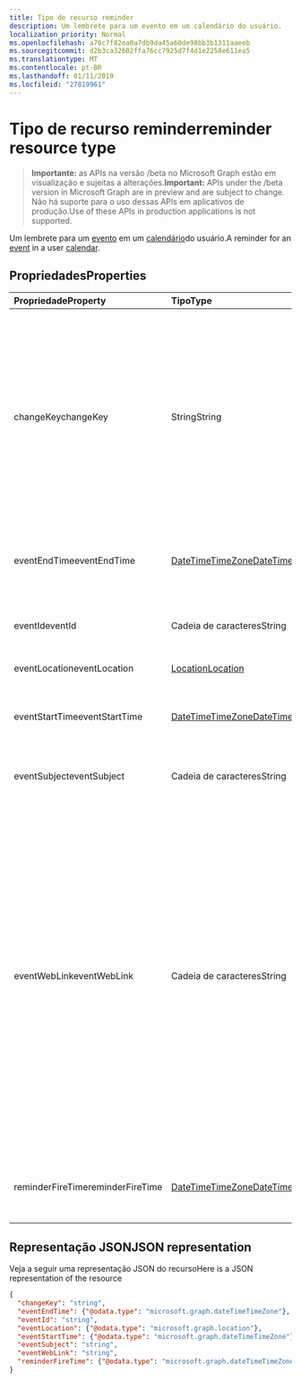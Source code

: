 ```yaml
---
title: Tipo de recurso reminder
description: Um lembrete para um evento em um calendário do usuário.
localization_priority: Normal
ms.openlocfilehash: a78c7f82ea0a7db9da45a60de98bb3b1311aaeeb
ms.sourcegitcommit: d2b3ca32602ffa76cc7925d7f4d1e2258e611ea5
ms.translationtype: MT
ms.contentlocale: pt-BR
ms.lasthandoff: 01/11/2019
ms.locfileid: "27819961"
---
```

# <a name="reminder-resource-type"></a><span data-ttu-id="3ef4e-103">Tipo de recurso reminder</span><span class="sxs-lookup"><span data-stu-id="3ef4e-103">reminder resource type</span></span>

> <span data-ttu-id="3ef4e-104">**Importante:** as APIs na versão /beta no Microsoft Graph estão em visualização e sujeitas a alterações.</span><span class="sxs-lookup"><span data-stu-id="3ef4e-104">**Important:** APIs under the /beta version in Microsoft Graph are in preview and are subject to change.</span></span> <span data-ttu-id="3ef4e-105">Não há suporte para o uso dessas APIs em aplicativos de produção.</span><span class="sxs-lookup"><span data-stu-id="3ef4e-105">Use of these APIs in production applications is not supported.</span></span>

<span data-ttu-id="3ef4e-106">Um lembrete para um [evento](event.md) em um [calendário](calendar.md)do usuário.</span><span class="sxs-lookup"><span data-stu-id="3ef4e-106">A reminder for an [event](event.md) in a user [calendar](calendar.md).</span></span>

## <a name="properties"></a><span data-ttu-id="3ef4e-107">Propriedades</span><span class="sxs-lookup"><span data-stu-id="3ef4e-107">Properties</span></span>
| <span data-ttu-id="3ef4e-108">Propriedade</span><span class="sxs-lookup"><span data-stu-id="3ef4e-108">Property</span></span>     | <span data-ttu-id="3ef4e-109">Tipo</span><span class="sxs-lookup"><span data-stu-id="3ef4e-109">Type</span></span>   |<span data-ttu-id="3ef4e-110">Descrição</span><span class="sxs-lookup"><span data-stu-id="3ef4e-110">Description</span></span>|
|:---------------|:--------|:----------|
|<span data-ttu-id="3ef4e-111">changeKey</span><span class="sxs-lookup"><span data-stu-id="3ef4e-111">changeKey</span></span>|<span data-ttu-id="3ef4e-112">String</span><span class="sxs-lookup"><span data-stu-id="3ef4e-112">String</span></span>|<span data-ttu-id="3ef4e-p102">Identifica a versão do lembrete. Toda vez que o lembrete é alterado, **changeKey** também muda. Isso permite que o Exchange aplique as alterações na versão correta do objeto.</span><span class="sxs-lookup"><span data-stu-id="3ef4e-p102">Identifies the version of the reminder. Every time the reminder is changed, **changeKey** changes as well. This allows Exchange to apply changes to the correct version of the object.</span></span>|
|<span data-ttu-id="3ef4e-116">eventEndTime</span><span class="sxs-lookup"><span data-stu-id="3ef4e-116">eventEndTime</span></span>|[<span data-ttu-id="3ef4e-117">DateTimeTimeZone</span><span class="sxs-lookup"><span data-stu-id="3ef4e-117">DateTimeTimeZone</span></span>](datetimetimezone.md)|<span data-ttu-id="3ef4e-118">A data, a hora e o fuso horário em que o evento termina.</span><span class="sxs-lookup"><span data-stu-id="3ef4e-118">The date, time and time zone that the event ends.</span></span>|
|<span data-ttu-id="3ef4e-119">eventId</span><span class="sxs-lookup"><span data-stu-id="3ef4e-119">eventId</span></span>|<span data-ttu-id="3ef4e-120">Cadeia de caracteres</span><span class="sxs-lookup"><span data-stu-id="3ef4e-120">String</span></span>|<span data-ttu-id="3ef4e-p103">A ID exclusiva do evento. Somente leitura.</span><span class="sxs-lookup"><span data-stu-id="3ef4e-p103">The unique ID of the event. Read only.</span></span>|
|<span data-ttu-id="3ef4e-123">eventLocation</span><span class="sxs-lookup"><span data-stu-id="3ef4e-123">eventLocation</span></span>|[<span data-ttu-id="3ef4e-124">Location</span><span class="sxs-lookup"><span data-stu-id="3ef4e-124">Location</span></span>](location.md)|<span data-ttu-id="3ef4e-125">O local do evento.</span><span class="sxs-lookup"><span data-stu-id="3ef4e-125">The location of the event.</span></span>|
|<span data-ttu-id="3ef4e-126">eventStartTime</span><span class="sxs-lookup"><span data-stu-id="3ef4e-126">eventStartTime</span></span>|[<span data-ttu-id="3ef4e-127">DateTimeTimeZone</span><span class="sxs-lookup"><span data-stu-id="3ef4e-127">DateTimeTimeZone</span></span>](datetimetimezone.md)|<span data-ttu-id="3ef4e-128">A data, a hora e o fuso horário em que o evento começa.</span><span class="sxs-lookup"><span data-stu-id="3ef4e-128">The date, time, and time zone that the event starts.</span></span>|
|<span data-ttu-id="3ef4e-129">eventSubject</span><span class="sxs-lookup"><span data-stu-id="3ef4e-129">eventSubject</span></span>|<span data-ttu-id="3ef4e-130">Cadeia de caracteres</span><span class="sxs-lookup"><span data-stu-id="3ef4e-130">String</span></span>|<span data-ttu-id="3ef4e-131">O texto da linha de assunto do evento.</span><span class="sxs-lookup"><span data-stu-id="3ef4e-131">The text of the event's subject line.</span></span>|
|<span data-ttu-id="3ef4e-132">eventWebLink</span><span class="sxs-lookup"><span data-stu-id="3ef4e-132">eventWebLink</span></span>|<span data-ttu-id="3ef4e-133">Cadeia de caracteres</span><span class="sxs-lookup"><span data-stu-id="3ef4e-133">String</span></span>|<span data-ttu-id="3ef4e-134">A URL para abrir o evento no Outlook na Web.</span><span class="sxs-lookup"><span data-stu-id="3ef4e-134">The URL to open the event in Outlook on the web.</span></span><br/><br/><span data-ttu-id="3ef4e-p104">O evento será aberto no navegador se você estiver conectado à sua caixa de correio através do Outlook na Web. Você será solicitado a fazer login se já não estiver conectado no navegador.</span><span class="sxs-lookup"><span data-stu-id="3ef4e-p104">The event will open in the browser if you are logged in to your mailbox via Outlook on the web. You will be prompted to login if you are not already logged in with the browser.</span></span><br/><br/><span data-ttu-id="3ef4e-137">Essa URL pode ser acessada de um iFrame.</span><span class="sxs-lookup"><span data-stu-id="3ef4e-137">This URL can be accessed from within an iFrame.</span></span>|
|<span data-ttu-id="3ef4e-138">reminderFireTime</span><span class="sxs-lookup"><span data-stu-id="3ef4e-138">reminderFireTime</span></span>|[<span data-ttu-id="3ef4e-139">DateTimeTimeZone</span><span class="sxs-lookup"><span data-stu-id="3ef4e-139">DateTimeTimeZone</span></span>](datetimetimezone.md)|<span data-ttu-id="3ef4e-140">A data, a hora e o fuso horário do lembrete.</span><span class="sxs-lookup"><span data-stu-id="3ef4e-140">The date, time, and time zone that the reminder is set to occur.</span></span>|

## <a name="json-representation"></a><span data-ttu-id="3ef4e-141">Representação JSON</span><span class="sxs-lookup"><span data-stu-id="3ef4e-141">JSON representation</span></span>

<span data-ttu-id="3ef4e-142">Veja a seguir uma representação JSON do recurso</span><span class="sxs-lookup"><span data-stu-id="3ef4e-142">Here is a JSON representation of the resource</span></span>

<!-- {
  "blockType": "resource",
  "optionalProperties": [

  ],
  "@odata.type": "microsoft.graph.reminder"
}-->

```json
{
  "changeKey": "string",
  "eventEndTime": {"@odata.type": "microsoft.graph.dateTimeTimeZone"},
  "eventId": "string",
  "eventLocation": {"@odata.type": "microsoft.graph.location"},
  "eventStartTime": {"@odata.type": "microsoft.graph.dateTimeTimeZone"},
  "eventSubject": "string",
  "eventWebLink": "string",
  "reminderFireTime": {"@odata.type": "microsoft.graph.dateTimeTimeZone"}
}

```

<!-- uuid: 8fcb5dbc-d5aa-4681-8e31-b001d5168d79
2015-10-25 14:57:30 UTC -->
<!-- {
  "type": "#page.annotation",
  "description": "reminder resource",
  "keywords": "",
  "section": "documentation",
  "tocPath": ""
}-->

